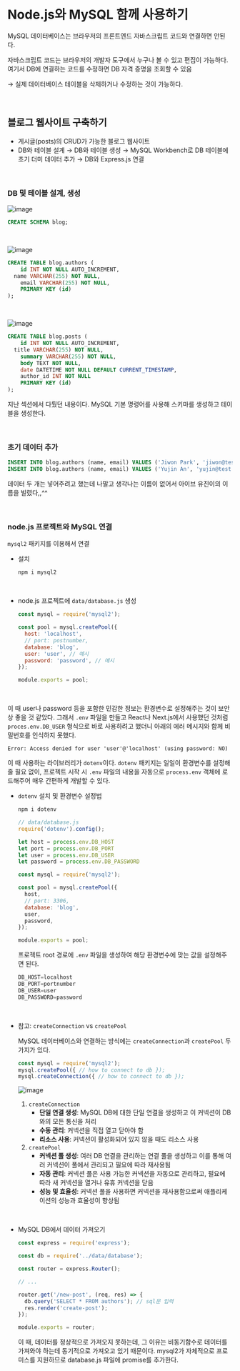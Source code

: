 # Node.js와 MySQL 함께 사용하기

MySQL 데이터베이스는 브라우저의 프론트엔드 자바스크립트 코드와 연결하면 안된다.

자바스크립트 코드는 브라우저의 개발자 도구에서 누구나 볼 수 있고 편집이 가능하다. 여기서 DB에 연결하는 코드를 수정하면 DB 자격 증명을 조회할 수 있음

→ 실제 데이터베이스 테이블을 삭제하거나 수정하는 것이 가능하다.

<br>

## 블로그 웹사이트 구축하기

- 게시글(posts)의 CRUD가 가능한 블로그 웹사이트
- DB와 테이블 설계 → DB와 테이블 생성 → MySQL Workbench로 DB 테이블에 초기 더미 데이터 추가 → DB와 Express.js 연결

<br>

### DB 및 테이블 설계, 생성

![image](https://github.com/xoxojw/100-days-of-web-development/assets/124491335/ab5e2ed4-b3dd-4f18-bac6-ea4ce733aea8)

```sql
CREATE SCHEMA blog;
```

<br>

![image](https://github.com/xoxojw/100-days-of-web-development/assets/124491335/d6cbeb6b-9509-451c-9bba-40a898b07f9f)

```sql
CREATE TABLE blog.authors (
	id INT NOT NULL AUTO_INCREMENT,
  name VARCHAR(255) NOT NULL,
	email VARCHAR(255) NOT NULL,
	PRIMARY KEY (id)
);
```

<br>

![image](https://github.com/xoxojw/100-days-of-web-development/assets/124491335/6e3ac938-bd20-4498-93dc-55aef3b223fe)

```sql
CREATE TABLE blog.posts (
	id INT NOT NULL AUTO_INCREMENT,
  title VARCHAR(255) NOT NULL,
	summary VARCHAR(255) NOT NULL,
	body TEXT NOT NULL,
	date DATETIME NOT NULL DEFAULT CURRENT_TIMESTAMP,
	author_id INT NOT NULL
	PRIMARY KEY (id)
);
```

지난 섹션에서 다뤘던 내용이다. MySQL 기본 명령어를 사용해 스키마를 생성하고 테이블을 생성한다.

<br>

### 초기 데이터 추가

```sql
INSERT INTO blog.authors (name, email) VALUES ('Jiwon Park', 'jiwon@test.com');
INSERT INTO blog.authors (name, email) VALUES ('Yujin An', 'yujin@test.com');
```

데이터 두 개는 넣어주려고 했는데 나말고 생각나는 이름이 없어서 아이브 유진이의 이름을 빌렸다,,^^

<br>

### node.js 프로젝트와 MySQL 연결

`mysql2` 패키지를 이용해서 연결

- 설치
    
    ```bash
    npm i mysql2
    ```

<br>    

- node.js 프로젝트에 `data/database.js` 생성
    
    ```jsx
    const mysql = require('mysql2');
    
    const pool = mysql.createPool({
      host: 'localhost',
      // port: postnumber,
      database: 'blog',
      user: 'user', // 예시
      password: 'password', // 예시
    });
    
    module.exports = pool;
    ```
    
<br>

이 때 user나 password 등을 포함한 민감한 정보는 환경변수로 설정해주는 것이 보안상 좋을 것 같았다. 그래서 `.env` 파일을 만들고 React나 Next.js에서 사용했던 것처럼 `proces.env.DB_USER` 형식으로 바로 사용하려고 했더니 아래의 에러 메시지와 함께 비밀번호를 인식하지 못했다.

```
Error: Access denied for user 'user'@'localhost' (using password: NO)
```

이 때 사용하는 라이브러리가 `dotenv`이다. `dotenv` 패키지는 일일이 환경변수를 설정해줄 필요 없이, 프로젝트 시작 시 `.env` 파일의 내용을 자동으로 `process.env` 객체에 로드해주어 매우 간편하게 개발할 수 있다.

- `dotenv` 설치 및 환경변수 설정법
    
    ```bash
    npm i dotenv
    ```
    
    ```jsx
    // data/database.js
    require('dotenv').config();
    
    let host = process.env.DB_HOST
    let port = process.env.DB_PORT
    let user = process.env.DB_USER
    let password = process.env.DB_PASSWORD
    
    const mysql = require('mysql2');
    
    const pool = mysql.createPool({
      host,
      // port: 3306,
      database: 'blog',
      user,
      password,
    });
    
    module.exports = pool;
    ```
    
    프로젝트 root 경로에 `.env` 파일을 생성하여 해당 환경변수에 맞는 값을 설정해주면 된다.
    
    ```jsx
    DB_HOST=localhost
    DB_PORT=portnumber
    DB_USER=user
    DB_PASSWORD=password
    ```

<br>

- 참고: `createConnection` vs `createPool`
    
    MySQL 데이터베이스와 연결하는 방식에는 `createConnection`과 `createPool` 두 가지가 있다.
    
    ```jsx
    const mysql = require('mysql2');
    mysql.createPool({ // how to connect to db });
    mysql.createConnection({ // how to connect to db });
    ```
    
    ![image](https://github.com/xoxojw/100-days-of-web-development/assets/124491335/da8de42a-0366-439f-8611-8164db645cab)
    
    1. `createConnection`
        - **단일 연결 생성**: MySQL DB에 대한 단일 연결을 생성하고 이 커넥션이 DB와의 모든 통신을 처리
        - **수동 관리**: 커넥션을 직접 열고 닫아야 함
        - **리소스 사용**: 커넥션이 활성화되어 있지 않을 때도 리소스 사용
    2. `createPool`
        - **커넥션 풀 생성**: 여러 DB 연결을 관리하는 연결 풀을 생성하고 이를 통해 여러 커넥션이 풀에서 관리되고 필요에 따라 재사용됨
        - **자동 관리**: 커넥션 풀은 사용 가능한 커넥션을 자동으로 관리하고, 필요에 따라 새 커넥션을 열거나 유휴 커넥션을 닫음
        - **성능 및 효율성**: 커넥션 풀을 사용하면 커넥션을 재사용함으로써 애플리케이션의 성능과 효율성이 향상됨

<br>

- MySQL DB에서 데이터 가져오기
    
    ```jsx
    const express = require('express');
    
    const db = require('../data/database');
    
    const router = express.Router();
    
    // ...
    
    router.get('/new-post', (req, res) => {
      db.query('SELECT * FROM authors'); // sql문 입력
      res.render('create-post');
    });
    
    module.exports = router;
    ```
    
    이 때, 데이터를 정상적으로 가져오지 못하는데, 그 이유는 비동기함수로 데이터를 가져와야 하는데 동기적으로 가져오고 있기 때문이다. mysql2가 자체적으로 프로미스를 지원하므로 database.js 파일에 promise를 추가한다.

    <br>